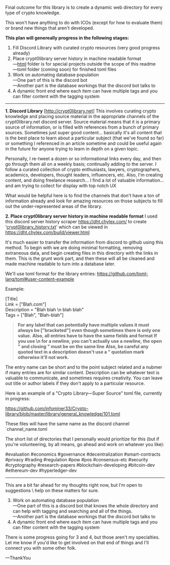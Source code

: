 Final outcome for this library is to create a dynamic web directory for every type of crypto knowledge.

This won't have anything to do with ICOs (except for how to evaluate them) or brand new things that aren't developed.

**This plan will genereally progress in the following stages:**
1. Fill Discord Library with curated crypto resources (very good progress already)
2. Place crypt0library server history in machine readable format<br/>
     —[html](https://github.com/infominer33/Crypto-library/tree/master/library/html) folder is for special projects outside the scope of this readme<br/>
     —toml folder (coming soon) for finished toml files
3. Work on automating database population <br/>
     —One part of this is the discord bot<br/>
     —Another part is the database workings that the discord bot talks to
4. A dynamic front end where each item can have multiple tags and you can filter content with the tagging system

-----

**1. Discord Library**  [http://crypt0library.net]
This involves curating crypto knowledge and placing source material in the appropriate channels of the crypt0library.net discord server. Source material means that it is a primary source of information, or is filled with references from a bunch of primary sources. Sometimes just super good content... basically it's all content that is the best place to learn about a particular subject (that we've found so far) or something I referenced in an article sometime and could be useful again in the future for anyone trying to learn in depth on a given topic.

Personally, I re-tweet a dozen or so informational links every day, and then go through them all on a weekly basis; continually adding to the server.  I follow a curated collection of crypto enthusiasts, lawyers, cryptographers, academics, developers, thought leaders, influencers, etc. Also, I'm creating content, and doing freelance research... I find a lot of valuable information... and am trying to collect for display with top notch UX

What would be helpful here is to find the channels that don't have a ton of information already and look for amazing resources on those subjects to fill out the under-represented areas of the library.

**2. Place crypt0library server history in machine readable format**
I used this discord server history scraper https://dht.chylex.com/ to create '[crypt0library_history.txt](https://github.com/infominer33/crypto-library/blob/master/library/crypt0library_history.txt)' which can be viewed in https://dht.chylex.com/build/viewer.html

It's much easier to transfer the information from discord to github using this method. To begin with we are doing minimal formatting, removing extraneous data, and begin creating files in this directory with the links in them. This is the grunt work part, and then these will all be cleaned and made machine readable to turn into a database later. 

We'll use toml format for the library entries:
https://github.com/toml-lang/toml#user-content-example

Example:

[Title] <br/>
Link = ["Blah.com"]<br/>
Description = "Blah blah \n blah blah"<br/>
Tags = ["Blah", "Blah-blah"]<br/>

>**For any label that can potentially have multiple values it must always be ["bracketed"] even though sometimes there is only one value.**
>**Also, all entries have to have the same fields and format**
>**If you use \n for a newline, you can't actually use a newline, the open " and closing " must be on the same line**
>**Also, be careful any quoted text in a description doesn't use  a " quotation mark otherwise it'll not work.**


The entry name can be short and to the point subject related and a nubmer if many entries are for similar content.
Description can be whatever text is valuable to communicate, and sometimes requires creativity. You can leave out title or author labels if they don't apply to a particular resource.

Here is an example of a "Crypto Library—Super Source" toml file, currently in progress:

https://github.com/infominer33/Crypto-library/blob/master/library/general_knowledge/101.toml

These files will have the same name as the discord channel `channel_name.toml

The short list of directories that I personally would prioritize for this (but if you're volunteering, by all means, go ahead and work on whatever you like):

#evaluation 
#economics 
#governance 
#decentralization 
#smart-contracts 
#privacy 
#trading 
#regulation 
#pow 
#pos 
#consensus-etc 
#security 
#cryptography 
#research-papers 
#blockchain-developing 
#bitcoin-dev 
#ethereum-dev 
#hyperledger-dev

---

This are a bit far ahead for my thoughts right now, but I'm open to suggestions \ help on these matters for sure.

3. Work on automating database population <br/>
     —One part of this is a discord bot that knows the whole directory and can help with tagging and searching and all of the things.</br>
     —Another part is the database workings that the discord bot talks to
4. A dynamic front end where each item can have multiple tags and you can filter content with the tagging system


There is some progress going for 3 and 4, but those aren't my specialties. Let me know if you'd like to get involved on that end of things and I'll connect you with some other folk.

—ThankYou
